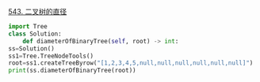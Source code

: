 [543. 二叉树的直径](https://leetcode-cn.com/problems/diameter-of-binary-tree/)
```python
import Tree
class Solution:
    def diameterOfBinaryTree(self, root) -> int:
ss=Solution()
ss1=Tree.TreeNodeTools()
root=ss1.createTreeByrow("[1,2,3,4,5,null,null,null,null,null,null]")
print(ss.diameterOfBinaryTree(root))
```